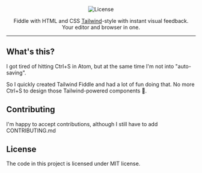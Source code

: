 <p align="center">
    <img src="https://tailwind.unravel.eu/storage/tailwind-fiddle.png" alt="License"></a>
</p>

<p align="center">
    Fiddle with HTML and CSS <a href="https://tailwindcss.com/">Tailwind</a>-style with instant visual feedback.<br />Your editor and browser in one.
</p>

------

## What's this?

I got tired of hitting Ctrl+S in Atom, but at the same time I'm not into "auto-saving".

So I quickly created Tailwind Fiddle and had a lot of fun doing that. No more Ctrl+S to design those Tailwind-powered components :100:.

## Contributing

I'm happy to accept contributions, although I still have to add CONTRIBUTING.md

## License

The code in this project is licensed under MIT license.
